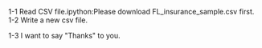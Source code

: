 1-1 Read CSV file.ipython:Please download FL_insurance_sample.csv first.
1-2 Write a new csv file.

1-3 I want to say "Thanks" to you.
